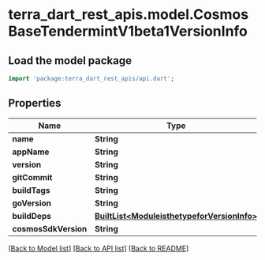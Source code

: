 # terra_dart_rest_apis.model.CosmosBaseTendermintV1beta1VersionInfo

## Load the model package
```dart
import 'package:terra_dart_rest_apis/api.dart';
```

## Properties
Name | Type | Description | Notes
------------ | ------------- | ------------- | -------------
**name** | **String** |  | [optional] 
**appName** | **String** |  | [optional] 
**version** | **String** |  | [optional] 
**gitCommit** | **String** |  | [optional] 
**buildTags** | **String** |  | [optional] 
**goVersion** | **String** |  | [optional] 
**buildDeps** | [**BuiltList&lt;ModuleisthetypeforVersionInfo&gt;**](ModuleisthetypeforVersionInfo.md) |  | [optional] 
**cosmosSdkVersion** | **String** |  | [optional] 

[[Back to Model list]](../README.md#documentation-for-models) [[Back to API list]](../README.md#documentation-for-api-endpoints) [[Back to README]](../README.md)


